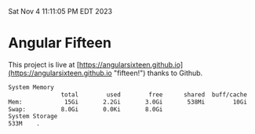 Sat Nov  4 11:11:05 PM EDT 2023

# Angular Fifteen


This project is live at [https://angularsixteen.github.io](https://angularsixteen.github.io "fifteen!") thanks to Github.

```bash
System Memory
               total        used        free      shared  buff/cache   available
Mem:            15Gi       2.2Gi       3.0Gi       538Mi        10Gi        12Gi
Swap:          8.0Gi       0.0Ki       8.0Gi
System Storage
533M	.
```
```bash
